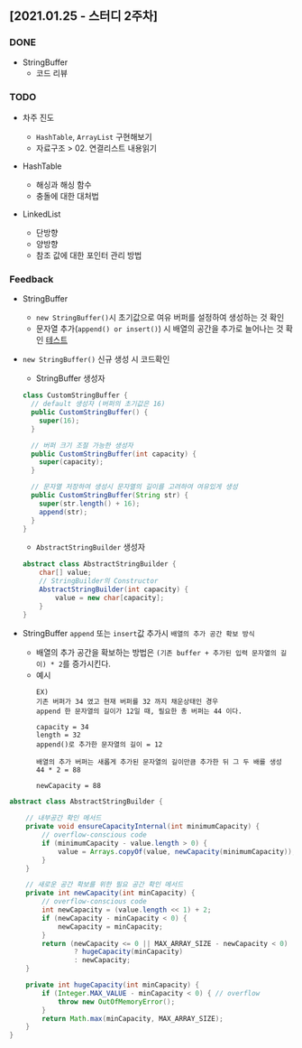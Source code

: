 ## [2021.01.25 - 스터디 2주차]

### DONE

- StringBuffer
	- 코드 리뷰

### TODO

- 차주 진도
	- `HashTable`, `ArrayList` 구현해보기
	- 자료구조 > 02. 연결리스트 내용읽기

- HashTable
	- 해싱과 해싱 함수
	- 충돌에 대한 대처법

- LinkedList
	- 단방향
	- 양방향
	- 참조 값에 대한 포인터 관리 방법

### Feedback

- StringBuffer
	- `new StringBuffer()`시 초기값으로 여유 버퍼를 설정하여 생성하는 것 확인
	- 문자열 추가(`append() or insert()`) 시 배열의 공간을 추가로 늘어나는 것 확인 [테스트](/src/test/java/kr/seok/study/CustomStringBufferTest.java)

- `new StringBuffer()` 신규 생성 시 코드확인
	- StringBuffer 생성자
  ```java
  class CustomStringBuffer {
    // default 생성자 (버퍼의 초기값은 16)
    public CustomStringBuffer() {
      super(16);
    }
  
    // 버퍼 크기 조절 가능한 생성자
    public CustomStringBuffer(int capacity) {
      super(capacity);
    }
  
    // 문자열 저장하여 생성시 문자열의 길이를 고려하여 여유있게 생성
    public CustomStringBuffer(String str) {
      super(str.length() + 16);
      append(str);
    }
  }
  ```

	- `AbstractStringBuilder` 생성자
  ```java
  abstract class AbstractStringBuilder {
      char[] value;
      // StringBuilder의 Constructor
      AbstractStringBuilder(int capacity) {
          value = new char[capacity];
      }
  }
  ```

- StringBuffer `append` 또는 `insert`값 추가시 `배열의 추가 공간 확보 방식`
	- 배열의 추가 공간을 확보하는 방법은 `(기존 buffer + 추가된 입력 문자열의 길이) * 2`를 증가시킨다.
	- 예시
	  ```text
	  EX) 
	  기존 버퍼가 34 였고 현재 버퍼를 32 까지 채운상태인 경우
	  append 한 문자열의 길이가 12일 때, 필요한 총 버퍼는 44 이다.
	  
	  capacity = 34
	  length = 32
	  append()로 추가한 문자열의 길이 = 12
	  
	  배열의 추가 버퍼는 새롭게 추가된 문자열의 길이만큼 추가한 뒤 그 두 배를 생성
	  44 * 2 = 88
	  
	  newCapacity = 88
	  ```

```java
abstract class AbstractStringBuilder {
    
    // 내부공간 확인 메서드
    private void ensureCapacityInternal(int minimumCapacity) {
        // overflow-conscious code
        if (minimumCapacity - value.length > 0) {
            value = Arrays.copyOf(value, newCapacity(minimumCapacity));
        }
    }

    // 새로운 공간 확보를 위한 필요 공간 확인 메서드
    private int newCapacity(int minCapacity) {
        // overflow-conscious code
        int newCapacity = (value.length << 1) + 2;
        if (newCapacity - minCapacity < 0) {
            newCapacity = minCapacity;
        }
        return (newCapacity <= 0 || MAX_ARRAY_SIZE - newCapacity < 0)
                ? hugeCapacity(minCapacity)
                : newCapacity;
    }

    private int hugeCapacity(int minCapacity) {
        if (Integer.MAX_VALUE - minCapacity < 0) { // overflow
            throw new OutOfMemoryError();
        }
        return Math.max(minCapacity, MAX_ARRAY_SIZE);
    }
}
```
